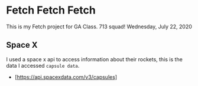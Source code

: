 # Fetch Fetch Fetch
This is my Fetch project for GA Class. 713 squad! Wednesday, July 22, 2020

## Space X

I used a space x api to access information about their rockets, this is the data I accessed `capsule data`.
- [https://api.spacexdata.com/v3/capsules]

